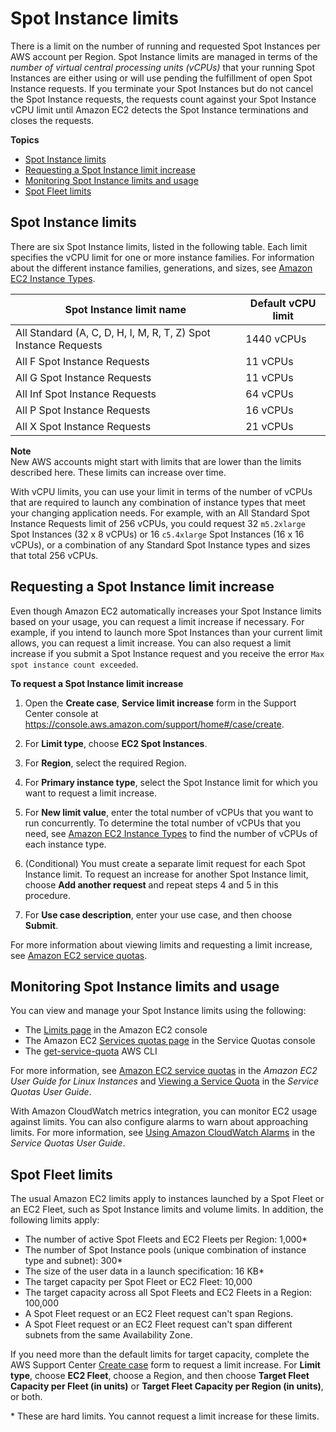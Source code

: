# Spot Instance limits<a name="using-spot-limits"></a>

There is a limit on the number of running and requested Spot Instances per AWS account per Region\. Spot Instance limits are managed in terms of the *number of virtual central processing units \(vCPUs\)* that your running Spot Instances are either using or will use pending the fulfillment of open Spot Instance requests\. If you terminate your Spot Instances but do not cancel the Spot Instance requests, the requests count against your Spot Instance vCPU limit until Amazon EC2 detects the Spot Instance terminations and closes the requests\.

**Topics**
+ [Spot Instance limits](#spot-limits-general)
+ [Requesting a Spot Instance limit increase](#spot-vcpu-limits-request-increase)
+ [Monitoring Spot Instance limits and usage](#monitoring-spot-limits)
+ [Spot Fleet limits](#spot-fleet-limitations)

## Spot Instance limits<a name="spot-limits-general"></a>

There are six Spot Instance limits, listed in the following table\. Each limit specifies the vCPU limit for one or more instance families\. For information about the different instance families, generations, and sizes, see [Amazon EC2 Instance Types](http://aws.amazon.com/ec2/instance-types/)\.


| Spot Instance limit name | Default vCPU limit | 
| --- | --- | 
|  All Standard \(A, C, D, H, I, M, R, T, Z\) Spot Instance Requests  |  1440 vCPUs  | 
|  All F Spot Instance Requests  |  11 vCPUs  | 
|  All G Spot Instance Requests  |  11 vCPUs  | 
|  All Inf Spot Instance Requests  | 64 vCPUs | 
|  All P Spot Instance Requests  |  16 vCPUs  | 
|  All X Spot Instance Requests  |  21 vCPUs  | 

**Note**  
New AWS accounts might start with limits that are lower than the limits described here\. These limits can increase over time\.

With vCPU limits, you can use your limit in terms of the number of vCPUs that are required to launch any combination of instance types that meet your changing application needs\. For example, with an All Standard Spot Instance Requests limit of 256 vCPUs, you could request 32 `m5.2xlarge` Spot Instances \(32 x 8 vCPUs\) or 16 `c5.4xlarge` Spot Instances \(16 x 16 vCPUs\), or a combination of any Standard Spot Instance types and sizes that total 256 vCPUs\. 

## Requesting a Spot Instance limit increase<a name="spot-vcpu-limits-request-increase"></a>

Even though Amazon EC2 automatically increases your Spot Instance limits based on your usage, you can request a limit increase if necessary\. For example, if you intend to launch more Spot Instances than your current limit allows, you can request a limit increase\. You can also request a limit increase if you submit a Spot Instance request and you receive the error `Max spot instance count exceeded`\.

**To request a Spot Instance limit increase**

1. Open the **Create case**, **Service limit increase** form in the Support Center console at [https://console\.aws\.amazon\.com/support/home\#/case/create](https://console.aws.amazon.com/support/home#/case/create?issueType=service-limit-increase&limitType=service-code-ec2-spot-instances)\.

1. For **Limit type**, choose **EC2 Spot Instances**\.

1. For **Region**, select the required Region\.

1. For **Primary instance type**, select the Spot Instance limit for which you want to request a limit increase\.

1. For **New limit value**, enter the total number of vCPUs that you want to run concurrently\. To determine the total number of vCPUs that you need, see [Amazon EC2 Instance Types](http://aws.amazon.com/ec2/instance-types/) to find the number of vCPUs of each instance type\. 

1. \(Conditional\) You must create a separate limit request for each Spot Instance limit\. To request an increase for another Spot Instance limit, choose **Add another request** and repeat steps 4 and 5 in this procedure\.

1. For **Use case description**, enter your use case, and then choose **Submit**\.

For more information about viewing limits and requesting a limit increase, see [Amazon EC2 service quotas](ec2-resource-limits.md)\.

## Monitoring Spot Instance limits and usage<a name="monitoring-spot-limits"></a>

You can view and manage your Spot Instance limits using the following:
+ The [Limits page](https://console.aws.amazon.com/ec2/#Limits) in the Amazon EC2 console
+ The Amazon EC2 [Services quotas page](https://console.aws.amazon.com/servicequotas/#!/services/ec2/quotas) in the Service Quotas console
+ The [get\-service\-quota](https://docs.aws.amazon.com/cli/latest/reference/service-quotas/get-service-quota.html) AWS CLI

For more information, see [Amazon EC2 service quotas](ec2-resource-limits.md) in the *Amazon EC2 User Guide for Linux Instances* and [Viewing a Service Quota](https://docs.aws.amazon.com/servicequotas/latest/userguide/gs-request-quota.html) in the *Service Quotas User Guide*\.  

With Amazon CloudWatch metrics integration, you can monitor EC2 usage against limits\. You can also configure alarms to warn about approaching limits\. For more information, see [Using Amazon CloudWatch Alarms](https://docs.aws.amazon.com/servicequotas/latest/userguide/configure-cloudwatch.html) in the *Service Quotas User Guide*\.

## Spot Fleet limits<a name="spot-fleet-limitations"></a>

The usual Amazon EC2 limits apply to instances launched by a Spot Fleet or an EC2 Fleet, such as Spot Instance limits and volume limits\. In addition, the following limits apply:
+ The number of active Spot Fleets and EC2 Fleets per Region: 1,000\*
+ The number of Spot Instance pools \(unique combination of instance type and subnet\): 300\*
+ The size of the user data in a launch specification: 16 KB\*
+ The target capacity per Spot Fleet or EC2 Fleet: 10,000
+ The target capacity across all Spot Fleets and EC2 Fleets in a Region: 100,000
+ A Spot Fleet request or an EC2 Fleet request can't span Regions\.
+ A Spot Fleet request or an EC2 Fleet request can't span different subnets from the same Availability Zone\.

If you need more than the default limits for target capacity, complete the AWS Support Center [Create case](https://console.aws.amazon.com/support/home#/case/create?issueType=service-limit-increase&limitType=service-code-ec2-fleet) form to request a limit increase\. For **Limit type**, choose **EC2 Fleet**, choose a Region, and then choose **Target Fleet Capacity per Fleet \(in units\)** or **Target Fleet Capacity per Region \(in units\)**, or both\.

\* These are hard limits\. You cannot request a limit increase for these limits\.
